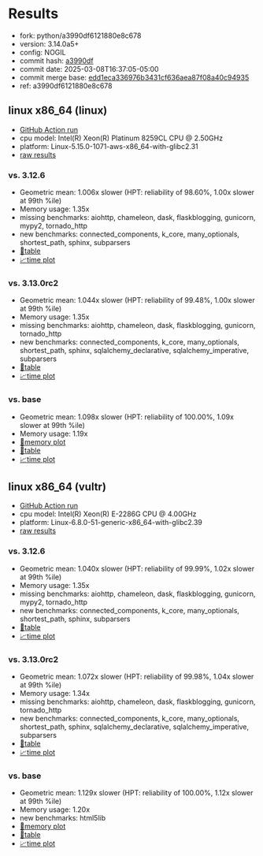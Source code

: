# Results

- fork: python/a3990df6121880e8c678
- version: 3.14.0a5+
- config: NOGIL
- commit hash: [a3990df](https://github.com/python/cpython/commit/a3990df)
- commit date: 2025-03-08T16:37:05-05:00
- commit merge base: [edd1eca336976b3431cf636aea87f08a40c94935](https://github.com/python/cpython/commit/edd1eca336976b3431cf636aea87f08a40c94935)
- ref: a3990df6121880e8c678

## linux x86_64 (linux)

- [GitHub Action run](https://github.com/facebookexperimental/free-threading-benchmarking/actions/runs/13742756571)
- cpu model: Intel(R) Xeon(R) Platinum 8259CL CPU @ 2.50GHz
- platform: Linux-5.15.0-1071-aws-x86_64-with-glibc2.31
- [raw results](bm-20250308-linux-x86_64-python-a3990df6121880e8c678-3.14.0a5%2B-a3990df.json)

### vs. 3.12.6

- Geometric mean: 1.006x slower (HPT: reliability of 98.60%, 1.00x slower at 99th %ile)
- Memory usage: 1.35x
- missing benchmarks: aiohttp, chameleon, dask, flaskblogging, gunicorn, mypy2, tornado_http
- new benchmarks: connected_components, k_core, many_optionals, shortest_path, sphinx, subparsers
- [📄table](bm-20250308-linux-x86_64-python-a3990df6121880e8c678-3.14.0a5%2B-a3990df-vs-3.12.6.md)
- [📈time plot](bm-20250308-linux-x86_64-python-a3990df6121880e8c678-3.14.0a5%2B-a3990df-vs-3.12.6.svg)

### vs. 3.13.0rc2

- Geometric mean: 1.044x slower (HPT: reliability of 99.48%, 1.00x slower at 99th %ile)
- Memory usage: 1.35x
- missing benchmarks: aiohttp, chameleon, dask, flaskblogging, gunicorn, tornado_http
- new benchmarks: connected_components, k_core, many_optionals, shortest_path, sphinx, sqlalchemy_declarative, sqlalchemy_imperative, subparsers
- [📄table](bm-20250308-linux-x86_64-python-a3990df6121880e8c678-3.14.0a5%2B-a3990df-vs-3.13.0rc2.md)
- [📈time plot](bm-20250308-linux-x86_64-python-a3990df6121880e8c678-3.14.0a5%2B-a3990df-vs-3.13.0rc2.svg)

### vs. base

- Geometric mean: 1.098x slower (HPT: reliability of 100.00%, 1.09x slower at 99th %ile)
- Memory usage: 1.19x
- [🧠memory plot](bm-20250308-linux-x86_64-python-a3990df6121880e8c678-3.14.0a5%2B-a3990df-vs-base-mem.svg)
- [📄table](bm-20250308-linux-x86_64-python-a3990df6121880e8c678-3.14.0a5%2B-a3990df-vs-base.md)
- [📈time plot](bm-20250308-linux-x86_64-python-a3990df6121880e8c678-3.14.0a5%2B-a3990df-vs-base.svg)

## linux x86_64 (vultr)

- [GitHub Action run](https://github.com/facebookexperimental/free-threading-benchmarking/actions/runs/13742756571)
- cpu model: Intel(R) Xeon(R) E-2286G CPU @ 4.00GHz
- platform: Linux-6.8.0-51-generic-x86_64-with-glibc2.39
- [raw results](bm-20250308-vultr-x86_64-python-a3990df6121880e8c678-3.14.0a5%2B-a3990df.json)

### vs. 3.12.6

- Geometric mean: 1.040x slower (HPT: reliability of 99.99%, 1.02x slower at 99th %ile)
- Memory usage: 1.35x
- missing benchmarks: aiohttp, chameleon, dask, flaskblogging, gunicorn, mypy2, tornado_http
- new benchmarks: connected_components, k_core, many_optionals, shortest_path, sphinx, subparsers
- [📄table](bm-20250308-vultr-x86_64-python-a3990df6121880e8c678-3.14.0a5%2B-a3990df-vs-3.12.6.md)
- [📈time plot](bm-20250308-vultr-x86_64-python-a3990df6121880e8c678-3.14.0a5%2B-a3990df-vs-3.12.6.svg)

### vs. 3.13.0rc2

- Geometric mean: 1.072x slower (HPT: reliability of 99.98%, 1.04x slower at 99th %ile)
- Memory usage: 1.34x
- missing benchmarks: aiohttp, chameleon, dask, flaskblogging, gunicorn, tornado_http
- new benchmarks: connected_components, k_core, many_optionals, shortest_path, sphinx, sqlalchemy_declarative, sqlalchemy_imperative, subparsers
- [📄table](bm-20250308-vultr-x86_64-python-a3990df6121880e8c678-3.14.0a5%2B-a3990df-vs-3.13.0rc2.md)
- [📈time plot](bm-20250308-vultr-x86_64-python-a3990df6121880e8c678-3.14.0a5%2B-a3990df-vs-3.13.0rc2.svg)

### vs. base

- Geometric mean: 1.129x slower (HPT: reliability of 100.00%, 1.12x slower at 99th %ile)
- Memory usage: 1.20x
- new benchmarks: html5lib
- [🧠memory plot](bm-20250308-vultr-x86_64-python-a3990df6121880e8c678-3.14.0a5%2B-a3990df-vs-base-mem.svg)
- [📄table](bm-20250308-vultr-x86_64-python-a3990df6121880e8c678-3.14.0a5%2B-a3990df-vs-base.md)
- [📈time plot](bm-20250308-vultr-x86_64-python-a3990df6121880e8c678-3.14.0a5%2B-a3990df-vs-base.svg)

